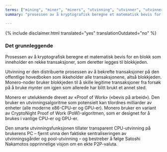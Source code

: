 ```yaml
---
terms: ["mining", "miner", "miners", "utvinning", "utvinner", "utvinnere"]
summary: "prosessen av å kryptografisk beregne et matematisk bevis for en blokk som inneholder en rekke transaksjoner, som deretter legges til blokkjeden"

---
```

 
{% include disclaimer.html translated="yes" translationOutdated="no" %}
### Det grunnleggende

Prosessen av å kryptografisk beregne et matematisk bevis for en blokk som inneholder en rekke transaksjoner, som deretter legges til blokkjeden.

Utvinning er den distribuerte prosessen av å bekrefte transaksjoner på den offentlige hovedboken som ikkeholder alle transaksjonene, altså blokkjeden. Monero-noder bruker blokkjeden til å skille legitime transaksjoner fra forsøk på å bruke mynter om igjen som allerede har blitt brukt et annet sted.

Monero er utelukkende drevet av «Proof of Work» («bevis på arbeid»). Den bruker en utvinningsalgoritme som potensielt kan tilordnes milliarder av enheter (alle moderne x86-CPU-er og GPU-er). Monero bruker en variant av CryptoNight Proof of Work (PoW)-algoritmen, som er designet for å brukes i vanlige CPU-er og GPU-er.

Den smarte utvinningsfunksjonen tillater transparent CPU-utvinning på brukerens PC – fjernt unna den faktiske sentraliseringen av utvinningsgårder og pool-utvinning – og bestreber å følge Satoshi Nakamotos opprinnelige visjon om en ekte P2P-valuta.
